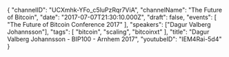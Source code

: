 {
    "channelID": "UCXmhk-YFo_c5luPzRqr7ViA",
    "channelName": "The Future of Bitcoin",
    "date": "2017-07-07T21:30:10.000Z",
    "draft": false,
    "events": [
        "The Future of Bitcoin Conference 2017"
    ],
    "speakers": ["Dagur Valberg Johannsson"],
    "tags": [
        "bitcoin",
        "scaling",
        "bitcoinxt"
    ],
    "title": "Dagur Valberg Johannsson - BIP100 - Arnhem 2017",
    "youtubeID": "IEM4Rai-5d4"
}
